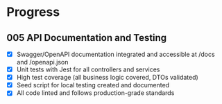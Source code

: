 # Progress

## 005 API Documentation and Testing
- [x] Swagger/OpenAPI documentation integrated and accessible at /docs and /openapi.json
- [x] Unit tests with Jest for all controllers and services
- [x] High test coverage (all business logic covered, DTOs validated)
- [x] Seed script for local testing created and documented
- [x] All code linted and follows production-grade standards 